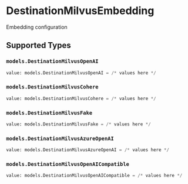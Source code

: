 # DestinationMilvusEmbedding

Embedding configuration


## Supported Types

### `models.DestinationMilvusOpenAI`

```python
value: models.DestinationMilvusOpenAI = /* values here */
```

### `models.DestinationMilvusCohere`

```python
value: models.DestinationMilvusCohere = /* values here */
```

### `models.DestinationMilvusFake`

```python
value: models.DestinationMilvusFake = /* values here */
```

### `models.DestinationMilvusAzureOpenAI`

```python
value: models.DestinationMilvusAzureOpenAI = /* values here */
```

### `models.DestinationMilvusOpenAICompatible`

```python
value: models.DestinationMilvusOpenAICompatible = /* values here */
```

